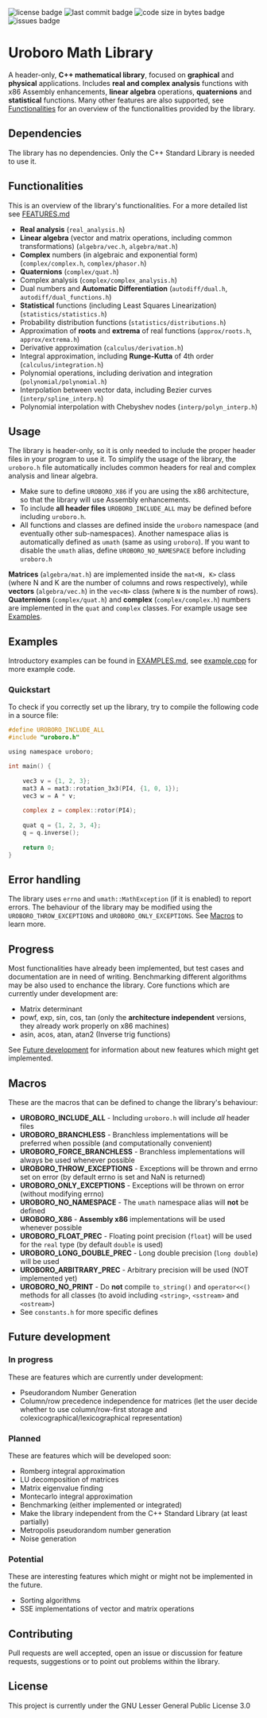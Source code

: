 <img alt="license badge" src="https://img.shields.io/github/license/mattiaisgro/uroboro"> <img alt="last commit badge" src="https://img.shields.io/github/last-commit/mattiaisgro/uroboro"> <img alt="code size in bytes badge" src="https://img.shields.io/github/languages/code-size/mattiaisgro/uroboro"> <img alt="issues badge" src="https://img.shields.io/github/issues/mattiaisgro/uroboro">

# Uroboro Math Library
A header-only, **C++ mathematical library**, focused on **graphical** and **physical** applications. Includes **real and complex analysis** functions with x86 Assembly enhancements, **linear algebra** operations, **quaternions** and **statistical** functions. Many other features are also supported, see [Functionalities](https://github.com/mattiaisgro/uroboro/blob/master/README.md#Functionalities) for an overview of the functionalities provided by the library.

## Dependencies
The library has no dependencies. Only the C++ Standard Library is needed to use it.

## Functionalities
This is an overview of the library's functionalities. For a more detailed list see [FEATURES.md](https://github.com/mattiaisgro/uroboro/blob/master/FEATURES.md)
- **Real analysis** (`real_analysis.h`)
- **Linear algebra** (vector and matrix operations, including common transformations) (`algebra/vec.h`, `algebra/mat.h`)
- **Complex** numbers (in algebraic and exponential form) (`complex/complex.h`, `complex/phasor.h`)
- **Quaternions** (`complex/quat.h`)
- Complex analysis (`complex/complex_analysis.h`)
- Dual numbers and **Automatic Differentiation** (`autodiff/dual.h`, `autodiff/dual_functions.h`)
- **Statistical** functions (including Least Squares Linearization) (`statistics/statistics.h`)
- Probability distribution functions (`statistics/distributions.h`)
- Approximation of **roots** and **extrema** of real functions (`approx/roots.h`, `approx/extrema.h`)
- Derivative approximation (`calculus/derivation.h`)
- Integral approximation, including **Runge-Kutta** of 4th order (`calculus/integration.h`)
- Polynomial operations, including derivation and integration (`polynomial/polynomial.h`)
- Interpolation between vector data, including Bezier curves (`interp/spline_interp.h`)
- Polynomial interpolation with Chebyshev nodes (`interp/polyn_interp.h`)

## Usage
The library is header-only, so it is only needed to include the proper header files in your program to use it. To simplify the usage of the library, the `uroboro.h` file automatically includes common headers for real and complex analysis and linear algebra.
- Make sure to define `UROBORO_X86` if  you are using the x86 architecture, so that the library will use Assembly enhancements.
- To include **all header files** `UROBORO_INCLUDE_ALL` may be defined before including `uroboro.h`.
- All functions and classes are defined inside the `uroboro` namespace (and eventually other sub-namespaces). Another namespace alias is automatically defined as `umath` (same as using `uroboro`). If you want to disable the `umath` alias, define `UROBORO_NO_NAMESPACE` before including `uroboro.h`

**Matrices** (`algebra/mat.h`) are implemented inside the `mat<N, K>` class (where N and K are the number of columns and rows respectively), while **vectors** (`algebra/vec.h`) in the `vec<N>` class (where `N` is the number of rows). **Quaternions** (`complex/quat.h`) and **complex** (`complex/complex.h`) numbers are implemented in the `quat` and `complex` classes. For example usage see [Examples](https://github.com/mattiaisgro/uroboro/blob/master/README.md#Examples).

## Examples
Introductory examples can be found in [EXAMPLES.md](https://github.com/mattiaisgro/uroboro/blob/master/EXAMPLES.md), see  [example.cpp](https://github.com/mattiaisgro/uroboro/blob/master/src/example.cpp) for more example code.

### Quickstart
To check if you correctly set up the library, try to compile the following code in a source file:
```c
#define UROBORO_INCLUDE_ALL
#include "uroboro.h"

using namespace uroboro;

int main() {
 
    vec3 v = {1, 2, 3};
    mat3 A = mat3::rotation_3x3(PI4, {1, 0, 1});
    vec3 w = A * v;
 
    complex z = complex::rotor(PI4);
 
    quat q = {1, 2, 3, 4};
    q = q.inverse();
 
    return 0;
}
```

## Error handling
The library uses `errno` and `umath::MathException` (if it is enabled) to report errors. The behaviour of the library may be modified using the `UROBORO_THROW_EXCEPTIONS` and `UROBORO_ONLY_EXCEPTIONS`. See [Macros](https://github.com/mattiaisgro/uroboro/blob/master/README.md#Macros) to learn more.

## Progress
Most functionalities have already been implemented, but test cases and documentation are in need of writing. Benchmarking different algorithms may be also used to enchance the library. Core functions which are currently under development are:
- Matrix determinant
- powf, exp, sin, cos, tan (only the **architecture independent** versions, they already work properly on x86 machines)
- asin, acos, atan, atan2 (Inverse trig functions)

See [Future development](https://github.com/mattiaisgro/uroboro/blob/master/README.md#future-development) for information about new features which might get implemented.

## Macros
These are the macros that can be defined to change the library's behaviour:
- **UROBORO_INCLUDE_ALL** - Including `uroboro.h` will include _all_ header files
- **UROBORO_BRANCHLESS** - Branchless implementations will be preferred when possible (and computationally convenient)
- **UROBORO_FORCE_BRANCHLESS** - Branchless implementations will always be used whenever possible
- **UROBORO_THROW_EXCEPTIONS** - Exceptions will be thrown and errno set on error (by default errno is set and NaN is returned)
- **UROBORO_ONLY_EXCEPTIONS** - Exceptions will be thrown on error (without modifying errno)
- **UROBORO_NO_NAMESPACE** - The `umath` namespace alias will **not** be defined
- **UROBORO_X86** - **Assembly x86** implementations will be used whenever possible
- **UROBORO_FLOAT_PREC** - Floating point precision (`float`) will be used for the `real` type (by default `double` is used)
- **UROBORO_LONG_DOUBLE_PREC** - Long double precision (`long double`) will be used
- **UROBORO_ARBITRARY_PREC** - Arbitrary precision will be used (NOT implemented yet)
- **UROBORO_NO_PRINT** - Do **not** compile `to_string()` and `operator<<()` methods for all classes (to avoid including `<string>`, `<sstream>` and `<ostream>`)
- See `constants.h` for more specific defines

## Future development
### In progress
These are features which are currently under development:
- Pseudorandom Number Generation
- Column/row precedence independence for matrices (let the user decide whether to use column/row-first storage and colexicographical/lexicographical representation)

### Planned
These are features which will be developed soon:
- Romberg integral approximation
- LU decomposition of matrices
- Matrix eigenvalue finding
- Montecarlo integral approximation
- Benchmarking (either implemented or integrated)
- Make the library independent from the C++ Standard Library (at least partially)
- Metropolis pseudorandom number generation
- Noise generation

### Potential
These are interesting features which might or might not be implemented in the future.
- Sorting algorithms
- SSE implementations of vector and matrix operations

## Contributing
Pull requests are well accepted, open an issue or discussion for feature requests, suggestions or to point out problems within the library.

## License
This project is currently under the GNU Lesser General Public License 3.0




